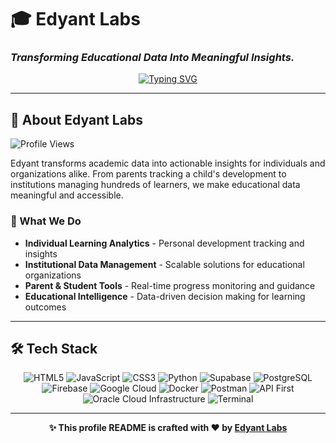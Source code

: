 # 🎓 Edyant Labs
### *Transforming Educational Data Into Meaningful Insights.*

<div align="center">

[![Typing SVG](https://readme-typing-svg.herokuapp.com?font=Fira+Code&size=24&duration=3000&pause=1000&color=00D4FF&center=true&vCenter=true&width=600&lines=Welcome+to+Edyant+Labs;Academic+Research+%26+Innovation;Data-Driven+Solutions;Building+the+Future+of+Education)](https://git.io/typing-svg)

</div>

---

## 🚀 About Edyant Labs
![Profile Views](https://komarev.com/ghpvc/?username=edyant&color=00D4FF&style=for-the-badge)

Edyant transforms academic data into actionable insights for individuals and organizations alike. From parents tracking a child's development to institutions managing hundreds of learners, we make educational data meaningful and accessible.

### 🎯 What We Do
- **Individual Learning Analytics** - Personal development tracking and insights
- **Institutional Data Management** - Scalable solutions for educational organizations
- **Parent & Student Tools** - Real-time progress monitoring and guidance
- **Educational Intelligence** - Data-driven decision making for learning outcomes

---

## 🛠️ Tech Stack

<div align="center">

![HTML5](https://img.shields.io/badge/HTML5-E34F26?style=for-the-badge&logo=html5&logoColor=white)
![JavaScript](https://img.shields.io/badge/JavaScript-F7DF1E?style=for-the-badge&logo=javascript&logoColor=black)
![CSS3](https://img.shields.io/badge/CSS3-1572B6?style=for-the-badge&logo=css3&logoColor=white)
![Python](https://img.shields.io/badge/Python-3776AB?style=for-the-badge&logo=python&logoColor=white)
![Supabase](https://img.shields.io/badge/Supabase-3ECF8E?style=for-the-badge&logo=supabase&logoColor=white)
![PostgreSQL](https://img.shields.io/badge/PostgreSQL-316192?style=for-the-badge&logo=postgresql&logoColor=white)
![Firebase](https://img.shields.io/badge/Firebase-FFCA28?style=for-the-badge&logo=firebase&logoColor=black)
![Google Cloud](https://img.shields.io/badge/Google_Cloud-4285F4?style=for-the-badge&logo=google-cloud&logoColor=white)
![Docker](https://img.shields.io/badge/Docker-2496ED?style=for-the-badge&logo=docker&logoColor=white)
![Postman](https://img.shields.io/badge/Postman-FF6C37?style=for-the-badge&logo=postman&logoColor=white)
![API First](https://img.shields.io/badge/Development_Approach-API_First-FF6C37?style=for-the-badge&logo=postman&logoColor=white)
![Oracle Cloud Infrastructure](https://img.shields.io/badge/Oracle_Cloud_Infrastructure-F80000?style=for-the-badge&logo=oracle&logoColor=white)
![Terminal](https://img.shields.io/badge/Terminal-4D4D4D?style=for-the-badge&logo=gnometerminal&logoColor=white)


</div>

---

<div align="center">

**✨ This profile README is crafted with ❤️ by [Edyant Labs](https://github.com/edyant)**

</div>
